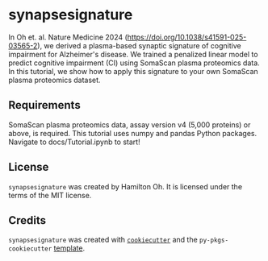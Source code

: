 # synapsesignature

In Oh et. al. Nature Medicine 2024 (https://doi.org/10.1038/s41591-025-03565-2), we derived a plasma-based synaptic signature of cognitive impairment for Alzheimer's disease. We trained a penalized linear model to predict cognitive impairment (CI) using SomaScan plasma proteomics data. In this tutorial, we show how to apply this signature to your own SomaScan plasma proteomics dataset.

## Requirements
SomaScan plasma proteomics data, assay version v4 (5,000 proteins) or above, is required. This tutorial uses numpy and pandas Python packages. Navigate to docs/Tutorial.ipynb to start!

## License
`synapsesignature` was created by Hamilton Oh. It is licensed under the terms of the MIT license.

## Credits
`synapsesignature` was created with [`cookiecutter`](https://cookiecutter.readthedocs.io/en/latest/) and the `py-pkgs-cookiecutter` [template](https://github.com/py-pkgs/py-pkgs-cookiecutter).
